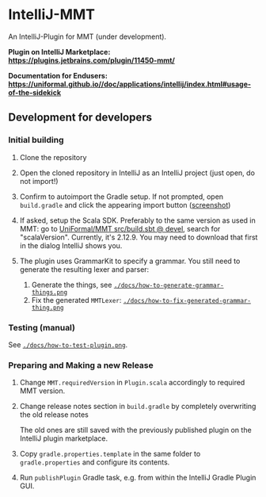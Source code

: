 # IntelliJ-MMT

An IntelliJ-Plugin for MMT (under development).

**Plugin on IntelliJ Marketplace: <https://plugins.jetbrains.com/plugin/11450-mmt/>**

**Documentation for Endusers: <https://uniformal.github.io//doc/applications/intellij/index.html#usage-of-the-sidekick>**

## Development for developers

### Initial building

1. Clone the repository
2. Open the cloned repository in IntelliJ as an IntelliJ project (just open, do not import!)

3. Confirm to autoimport the Gradle setup. If not prompted, open `build.gradle` and click the appearing import button ([screenshot](./docs/how-to-import-gradle.png))

4. If asked, setup the Scala SDK. Preferably to the same version as used in MMT: go to [UniFormal/MMT src/build.sbt @ devel](https://github.com/UniFormal/MMT/blob/devel/src/build.sbt#L44), search for "scalaVersion". Currently, it's 2.12.9. You may need to download that first in the dialog IntelliJ shows you.

5. The plugin uses GrammarKit to specify a grammar. You still need to generate the resulting lexer and parser:

   1. Generate the things, see [`./docs/how-to-generate-grammar-things.png`](./docs/how-to-generate-grammar-things.png)
   2. Fix the generated `MMTLexer`: [`./docs/how-to-fix-generated-grammar-thing.png`](./docs/how-to-fix-generated-grammar-thing.png)
  
### Testing (manual)

See [`./docs/how-to-test-plugin.png`](./docs/how-to-test-plugin.png).

### Preparing and Making a new Release

1. Change `MMT.requiredVersion` in `Plugin.scala` accordingly to required MMT version.

2. Change release notes section in `build.gradle` by completely overwriting the old release notes

    The old ones are still saved with the previously published plugin on the IntelliJ plugin marketplace.
    
3. Copy `gradle.properties.template` in the same folder to `gradle.properties` and configure its contents.

4. Run `publishPlugin` Gradle task, e.g. from within the IntelliJ Gradle Plugin GUI. 